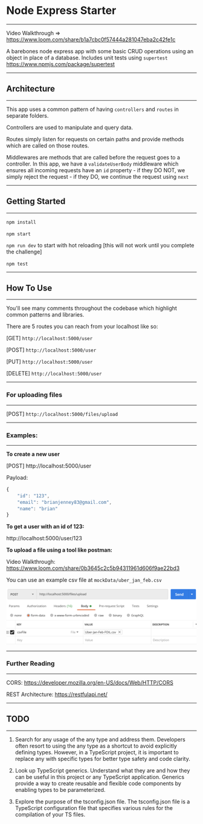 # Node Express Starter

---

Video Walkthrough => https://www.loom.com/share/b1a7cbc0f57444a281047eba2c42fe1c

A barebones node express app with some basic CRUD operations using an object in place of a database. Includes unit tests using `supertest` https://www.npmjs.com/package/supertest

---

## Architecture

---

This app uses a common pattern of having `controllers` and `routes` in separate folders.

Controllers are used to manipulate and query data.

Routes simply listen for requests on certain paths and provide methods which are called on those routes.

Middlewares are methods that are called before the request goes to a controller. In this app, we have a `validateUserBody` middleware which ensures all incoming requests have an `id` property - if they DO NOT, we simply reject the request - if they DO, we continue the request using `next`

---

## Getting Started

---

`npm install`

`npm start`

`npm run dev` to start with hot reloading [this will not work until you complete the challenge]

`npm test`

---

## How To Use

---

You'll see many comments throughout the codebase which highlight common patterns and libraries.

There are 5 routes you can reach from your localhost like so:

[GET] `http://localhost:5000/user`

[POST] `http://localhost:5000/user`

[PUT] `http://localhost:5000/user`

[DELETE] `http://localhost:5000/user`

---

### For uploading files

---

[POST] `http://localhost:5000/files/upload`

---

### Examples:

---

**To create a new user**

[POST] http://localhost:5000/user

Payload:

```js
{
    "id": "123",
    "email": "brianjenney83@gmail.com",
    "name": "brian"
}
```

**To get a user with an id of 123:**

http://localhost:5000/user/123

**To upload a file using a tool like postman:**

Video Walkthrough: https://www.loom.com/share/0b3645c2c5b94311961d606f9ae22bd3

You can use an example csv file at `mockData/uber_jan_feb.csv`

<img src="mockData/postman_example.png">

---

### Further Reading

---

CORS: https://developer.mozilla.org/en-US/docs/Web/HTTP/CORS

REST Architecture: https://restfulapi.net/

---

## TODO

---

1. Search for any usage of the any type and address them. Developers often resort to using the any type as a shortcut to avoid explicitly defining types. However, in a TypeScript project, it is important to replace any with specific types for better type safety and code clarity.

2. Look up TypeScript generics. Understand what they are and how they can be useful in this project or any TypeScript application. Generics provide a way to create reusable and flexible code components by enabling types to be parameterized.

3. Explore the purpose of the tsconfig.json file. The tsconfig.json file is a TypeScript configuration file that specifies various rules for the compilation of your TS files.
